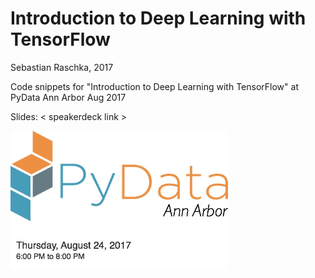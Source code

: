 # Introduction to Deep Learning with TensorFlow

Sebastian Raschka, 2017

Code snippets for "Introduction to Deep Learning with TensorFlow" at PyData Ann Arbor Aug 2017

Slides: < speakerdeck link >

<img src="./images/pydata-annarbor-aug.jpg" width="348">

